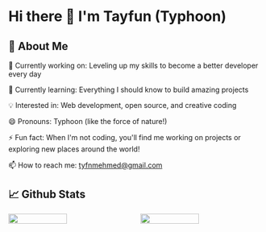 # Hi there 👋  I'm Tayfun (Typhoon)


## 🚀 About Me

🔭 Currently working on: Leveling up my skills to become a better developer every day

🌱 Currently learning: Everything I should know to build amazing projects

💡 Interested in: Web development, open source, and creative coding

😄 Pronouns: Typhoon (like the force of nature!)

⚡ Fun fact: When I'm not coding, you'll find me working on projects or exploring new places around the world!

📫 How to reach me: tyfnmehmed@gmail.com



## 📈 Github Stats

<div style="display: flex; justify-content: space-between;">
  <img src="https://github-readme-stats.vercel.app/api/top-langs/?username=TmcSharp&layout=compact&theme=radical&hide_border=true" width="48%" />
  <img src="https://streak-stats.demolab.com/?user=TmcSharp&theme=radical&hide_border=true" width="48%" />
</div>
